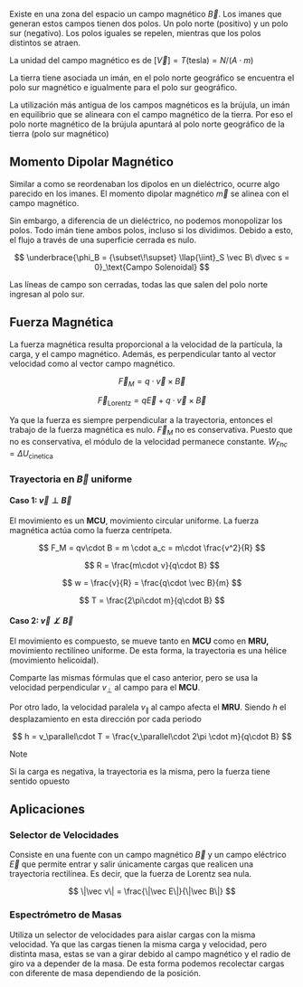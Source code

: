 Existe en una zona del espacio un campo magnético $\vec B$. Los imanes que generan estos campos tienen dos polos. Un polo norte (positivo) y un polo sur (negativo). Los polos iguales se repelen, mientras que los polos distintos se atraen.

La unidad del campo magnético es de $[\vec V] = T \text{(tesla)} = N/(A\cdot m)$

La tierra tiene asociada un imán, en el polo norte geográfico se encuentra el polo sur magnético e igualmente para el polo sur geográfico.

La utilización más antigua de los campos magnéticos es la brújula, un imán en equilibrio que se alineara con el campo magnético de la tierra. Por eso el polo norte magnético de la brújula apuntará al polo norte geográfico de la tierra (polo sur magnético)

## Momento Dipolar Magnético

Similar a como se reordenaban los dipolos en un dieléctrico, ocurre algo parecido en los imanes. El momento dipolar magnético $\vec m$ se alinea con el campo magnético.

Sin embargo, a diferencia de un dieléctrico, no podemos monopolizar los polos. Todo imán tiene ambos polos, incluso si los dividimos. Debido a esto, el flujo a través de una superficie cerrada es nulo.

$$
\underbrace{\phi_B = {\subset\!\supset} \llap{\iint}_S \vec B\ d\vec s = 0}_\text{Campo Solenoidal}
$$

Las líneas de campo son cerradas, todas las que salen del polo norte ingresan al polo sur.

## Fuerza Magnética

La fuerza magnética resulta proporcional a la velocidad de la partícula, la carga, y el campo magnético. Además, es perpendicular tanto al vector velocidad como al vector campo magnético.

$$
\vec F_M = q\cdot \vec v \times \vec B
$$

$$
\vec F_\text{Lorentz} = q\vec E +  q\cdot \vec v \times \vec B
$$

Ya que la fuerza es siempre perpendicular a la trayectoria, entonces el trabajo de la fuerza magnética es nulo. $\vec F_M$ no es conservativa. Puesto que no es conservativa, el módulo de la velocidad permanece constante. $W_{Fnc} = \Delta U_{\text{cinetica}}$

### Trayectoria en $\vec B$ uniforme

#### Caso 1: $\vec v \perp \vec B$

El movimiento es un **MCU**, movimiento circular uniforme. La fuerza magnética actúa como la fuerza centrípeta.

$$
F_M = qv\cdot B = m \cdot a_c = m\cdot \frac{v^2}{R}
$$

$$
R = \frac{m\cdot v}{q\cdot B}
$$

$$
w = \frac{v}{R} = \frac{q\cdot \vec B}{m}
$$

$$
T = \frac{2\pi\cdot m}{q\cdot B}
$$

#### Caso 2: $\vec v \not\perp \vec B$

El movimiento es compuesto, se mueve tanto en **MCU** como en **MRU,** movimiento rectilíneo uniforme. De esta forma, la trayectoria es una hélice (movimiento helicoidal).

Comparte las mismas fórmulas que el caso anterior, pero se usa la velocidad perpendicular $v_\perp$ al campo para el **MCU**.

Por otro lado, la velocidad paralela $v_\parallel$ al campo afecta el **MRU**. Siendo $h$ el desplazamiento en esta dirección por cada periodo

$$
h = v_\parallel\cdot T = \frac{v_\parallel\cdot 2\pi \cdot m}{q\cdot B}
$$

> [!note]
> Si la carga es negativa, la trayectoria es la misma, pero la fuerza tiene sentido opuesto

## Aplicaciones

### Selector de Velocidades

Consiste en una fuente con un campo magnético $\vec B$ y un campo eléctrico $\vec E$ que permite entrar y salir únicamente cargas que realicen una trayectoria rectilínea. Es decir, que la fuerza de Lorentz sea nula.

$$
\|\vec v\| = \frac{\|\vec E\|}{\|\vec B\|}
$$

### Espectrómetro de Masas

Utiliza un selector de velocidades para aislar cargas con la misma velocidad. Ya que las cargas tienen la misma carga y velocidad, pero distinta masa, estas se van a girar debido al campo magnético y el radio de giro va a depender de la masa. De esta forma podemos recolectar cargas con diferente de masa dependiendo de la posición.
